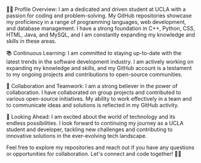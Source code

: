 👨‍💻 Profile Overview:
I am a dedicated and driven student at UCLA with a passion for coding and problem-solving. My GitHub repositories showcase my proficiency in a range of programming languages, web development, and database management. I have a strong foundation in C++, Python, CSS, HTML, Java, and MySQL, and I am constantly expanding my knowledge and skills in these areas.

📚 Continuous Learning:
I am committed to staying up-to-date with the latest trends in the software development industry. I am actively working on expanding my knowledge and skills, and my GitHub account is a testament to my ongoing projects and contributions to open-source communities.

🤝 Collaboration and Teamwork:
I am a strong believer in the power of collaboration. I have collaborated on group projects and contributed to various open-source initiatives. My ability to work effectively in a team and to communicate ideas and solutions is reflected in my GitHub activity.

🌟 Looking Ahead:
I am excited about the world of technology and its endless possibilities. I look forward to continuing my journey as a UCLA student and developer, tackling new challenges and contributing to innovative solutions in the ever-evolving tech landscape.

Feel free to explore my repositories and reach out if you have any questions or opportunities for collaboration. Let's connect and code together! 🚀🌐

